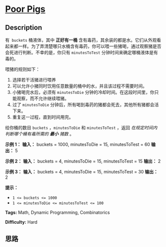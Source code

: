 # [Poor Pigs][title]

## Description

有` buckets` 桶液体，其中 **正好有一桶**
含有毒药，其余装的都是水。它们从外观看起来都一样。为了弄清楚哪只水桶含有毒药，你可以喂一些猪喝，通过观察猪是否会死进行判断。不幸的是，你只有
`minutesToTest` 分钟时间来确定哪桶液体是有毒的。

喂猪的规则如下：

  1. 选择若干活猪进行喂养
  2. 可以允许小猪同时饮用任意数量的桶中的水，并且该过程不需要时间。
  3. 小猪喝完水后，必须有 `minutesToDie` 分钟的冷却时间。在这段时间里，你只能观察，而不允许继续喂猪。
  4. 过了 `minutesToDie` 分钟后，所有喝到毒药的猪都会死去，其他所有猪都会活下来。
  5. 重复这一过程，直到时间用完。

给你桶的数目 `buckets` ，`minutesToDie` 和 `minutesToTest` ，返回  _在规定时间内判断哪个桶有毒所需的
**最小** 猪数_ 。



**示例 1：**
            **输入：** buckets = 1000, minutesToDie = 15, minutesToTest = 60    **输出：** 5    

**示例 2：**
            **输入：** buckets = 4, minutesToDie = 15, minutesToTest = 15    **输出：** 2    

**示例 3：**
            **输入：** buckets = 4, minutesToDie = 15, minutesToTest = 30    **输出：** 2    



**提示：**

  * `1 <= buckets <= 1000`
  * `1 <= minutesToDie <= minutesToTest <= 100`


**Tags:** Math, Dynamic Programming, Combinatorics

**Difficulty:** Hard

## 思路

[title]: https://leetcode-cn.com/problems/poor-pigs

